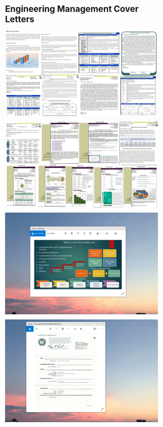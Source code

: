 # Engineering Management Cover Letters

![image](EngMgmtCoverLetter.jpg)

![image](EngMgmtCoverLetter2.jpg)

![image](EthicsandExcellence.png)

![image](USCopyrightCertificate.png)

